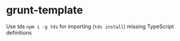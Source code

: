 # grunt-template

Use tds <code>npm i -g tds</code> for importing (`tds install`) missing TypeScript definitions 

